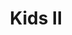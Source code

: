 ---
title: Kids II
date: 
draft: false

# descripcion
description : Pulsera de plata 925

materials: Plata 925

color: Plateado

dimensions: 19cm largo

code: 03-09-0556

type: "Pulseras"

categories: []

price: $3.480,00

price_eftvo: $2.955,00

# Images
# first image will be shown in the product page
images:
  # - image: "images/path_to_image"
  # La ubicacion de las imagenes es imagenes/Pulseras/Pulseras.Plata/03-09-0556-kids-ii
  - image: "./images/pulseras/plata/03-09-0556.JPG"
---